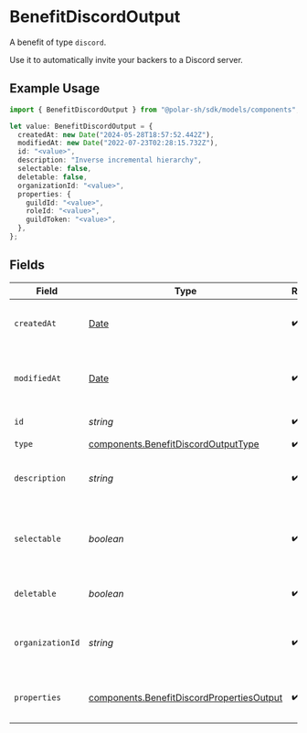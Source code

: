 # BenefitDiscordOutput

A benefit of type `discord`.

Use it to automatically invite your backers to a Discord server.

## Example Usage

```typescript
import { BenefitDiscordOutput } from "@polar-sh/sdk/models/components";

let value: BenefitDiscordOutput = {
  createdAt: new Date("2024-05-28T18:57:52.442Z"),
  modifiedAt: new Date("2022-07-23T02:28:15.732Z"),
  id: "<value>",
  description: "Inverse incremental hierarchy",
  selectable: false,
  deletable: false,
  organizationId: "<value>",
  properties: {
    guildId: "<value>",
    roleId: "<value>",
    guildToken: "<value>",
  },
};
```

## Fields

| Field                                                                                                  | Type                                                                                                   | Required                                                                                               | Description                                                                                            |
| ------------------------------------------------------------------------------------------------------ | ------------------------------------------------------------------------------------------------------ | ------------------------------------------------------------------------------------------------------ | ------------------------------------------------------------------------------------------------------ |
| `createdAt`                                                                                            | [Date](https://developer.mozilla.org/en-US/docs/Web/JavaScript/Reference/Global_Objects/Date)          | :heavy_check_mark:                                                                                     | Creation timestamp of the object.                                                                      |
| `modifiedAt`                                                                                           | [Date](https://developer.mozilla.org/en-US/docs/Web/JavaScript/Reference/Global_Objects/Date)          | :heavy_check_mark:                                                                                     | Last modification timestamp of the object.                                                             |
| `id`                                                                                                   | *string*                                                                                               | :heavy_check_mark:                                                                                     | The ID of the benefit.                                                                                 |
| `type`                                                                                                 | [components.BenefitDiscordOutputType](../../models/components/benefitdiscordoutputtype.md)             | :heavy_check_mark:                                                                                     | N/A                                                                                                    |
| `description`                                                                                          | *string*                                                                                               | :heavy_check_mark:                                                                                     | The description of the benefit.                                                                        |
| `selectable`                                                                                           | *boolean*                                                                                              | :heavy_check_mark:                                                                                     | Whether the benefit is selectable when creating a product.                                             |
| `deletable`                                                                                            | *boolean*                                                                                              | :heavy_check_mark:                                                                                     | Whether the benefit is deletable.                                                                      |
| `organizationId`                                                                                       | *string*                                                                                               | :heavy_check_mark:                                                                                     | The ID of the organization owning the benefit.                                                         |
| `properties`                                                                                           | [components.BenefitDiscordPropertiesOutput](../../models/components/benefitdiscordpropertiesoutput.md) | :heavy_check_mark:                                                                                     | Properties for a benefit of type `discord`.                                                            |
